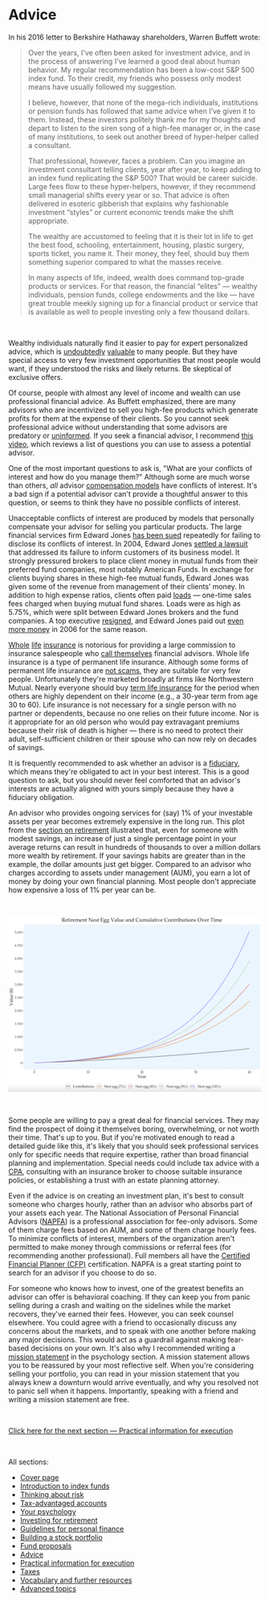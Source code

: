 # Advice

In his 2016 letter to Berkshire Hathaway shareholders, Warren Buffett wrote:

> Over the years, I’ve often been asked for investment advice, and in the process of answering I’ve learned a good deal about human behavior. My regular recommendation has been a low-cost S&P 500 index fund. To their credit, my friends who possess only modest means have usually followed my suggestion.
>
> I believe, however, that none of the mega-rich individuals, institutions or pension funds has followed that same advice when I’ve given it to them. Instead, these investors politely thank me for my thoughts and depart to listen to the siren song of a high-fee manager or, in the case of many institutions, to seek out another breed of hyper-helper called a consultant.
>
> That professional, however, faces a problem. Can you imagine an investment consultant telling clients, year after year, to keep adding to an index fund replicating the S&P 500? That would be career suicide. Large fees flow to these hyper-helpers, however, if they recommend small managerial shifts every year or so. That advice is often delivered in esoteric gibberish that explains why fashionable investment “styles” or current economic trends make the shift appropriate.
>
> The wealthy are accustomed to feeling that it is their lot in life to get the best food, schooling, entertainment, housing, plastic surgery, sports ticket, you name it. Their money, they feel, should buy them something superior compared to what the masses receive.
>
> In many aspects of life, indeed, wealth does command top-grade products or services. For that reason, the financial “elites” — wealthy individuals, pension funds, college endowments and the like — have great trouble meekly signing up for a financial product or service that is available as well to people investing only a few thousand dollars.

&nbsp;

Wealthy individuals naturally find it easier to pay for expert personalized advice, which is [undoubtedly](https://www.youtube.com/watch?v=TI5p8vqdjTw) [valuable](https://www.youtube.com/watch?v=NeTsh--UEe4) to many people. But they have special access to very few investment opportunities that most people would want, if they understood the risks and likely returns. Be skeptical of exclusive offers.

Of course, people with almost any level of income and wealth can use professional financial advice. As Buffett emphasized, there are many advisors who are incentivized to sell you high-fee products which generate profits for them at the expense of their clients. So you cannot seek professional advice without understanding that some advisors are predatory or [uninformed](https://www.youtube.com/watch?v=FlpwTJJEasA). If you seek a financial advisor, I recommend [this video](https://www.youtube.com/watch?v=7i8D0fPzATg&t=2253s), which reviews a list of questions you can use to assess a potential advisor.

One of the most important questions to ask is, "What are your conflicts of interest and how do you manage them?" Although some are much worse than others, _all_ advisor [compensation models](https://www.whitecoatinvestor.com/12-things-you-should-know-about-choosing-a-financial-adviser/) have conflicts of interest. It's a bad sign if a potential advisor can't provide a thoughtful answer to this question, or seems to think they have no possible conflicts of interest.

Unacceptable conflicts of interest are produced by models that personally compensate your advisor for selling you particular products. The large financial services firm Edward Jones [has been sued](https://www.thebalance.com/who-is-edward-jones-2466520) repeatedly for failing to disclose its conflicts of interest. In 2004, Edward Jones [settled a lawsuit](https://www.wsj.com/articles/SB110356207980304862) that addressed its failure to inform customers of its business model. It strongly pressured brokers to place client money in mutual funds from their preferred fund companies, most notably American Funds. In exchange for clients buying shares in these high-fee mutual funds, Edward Jones was given some of the revenue from management of their clients’ money. In addition to high expense ratios, clients often paid [loads](https://www.investopedia.com/terms/l/load.asp) — one-time sales fees charged when buying mutual fund shares. Loads were as high as 5.75%, which were split between Edward Jones brokers and the fund companies. A top executive [resigned](https://www.wsj.com/articles/SB110420523903310818), and Edward Jones paid out [even more money](https://www.wsj.com/articles/SB115707646863151427) in 2006 for the same reason.

[Whole](https://www.youtube.com/watch?v=AgBhy8iXjpI) [life](https://www.whitecoatinvestor.com/what-you-need-to-know-about-whole-life-insurance/) [insurance](https://www.whitecoatinvestor.com/debunking-the-myths-of-whole-life-insurance/) is notorious for providing a large commission to insurance salespeople who [call themselves](https://www.whitecoatinvestor.com/what-do-advisers-think-about-doctors-2/) financial advisors. Whole life insurance is a type of permanent life insurance. Although some forms of permanent life insurance are [not scams](https://www.whitecoatinvestor.com/appropriate-uses-of-permanent-life-insurance/), they are suitable for very few people. Unfortunately they're marketed broadly at firms like Northwestern Mutual. Nearly everyone should buy [term life insurance](https://www.investopedia.com/terms/t/termlife.asp) for the period when others are highly dependent on their income (e.g., a 30-year term from age 30 to 60). Life insurance is not necessary for a single person with no partner or dependents, because no one relies on their future income. Nor is it appropriate for an old person who would pay extravagant premiums because their risk of death is higher — there is no need to protect their adult, self-sufficient children or their spouse who can now rely on decades of savings.

It is frequently recommended to ask whether an advisor is a [fiduciary](https://www.nerdwallet.com/article/investing/fiduciary), which means they're obligated to act in your best interest. This is a good question to ask, but you should never feel comforted that an advisor's interests are actually aligned with yours simply because they have a fiduciary obligation.

An advisor who provides ongoing services for (say) 1% of your investable assets per year becomes extremely expensive in the long run. This plot from the [section on retirement](https://github.com/investindex/Retirement) illustrated that, even for someone with modest savings, an increase of just a single percentage point in your average returns can result in hundreds of thousands to over a million dollars more wealth by retirement. If your savings habits are greater than in the example, the dollar amounts just get bigger. Compared to an advisor who charges according to assets under management (AUM), you earn a lot of money by doing your own financial planning. Most people don't appreciate how expensive a loss of 1% per year can be.

&nbsp;

<p align="center">
<img src="https://github.com/investindex/Retirement/blob/main/Retirement%20Plot.png"/>
</p>

&nbsp;

Some people are willing to pay a great deal for financial services. They may find the prospect of doing it themselves boring, overwhelming, or not worth their time. That's up to you. But if you're motivated enough to read a detailed guide like this, it's likely that you should seek professional services only for specific needs that require expertise, rather than broad financial planning and implementation. Special needs could include tax advice with a [CPA](https://en.wikipedia.org/wiki/Certified_Public_Accountant), consulting with an insurance broker to choose suitable insurance policies, or establishing a trust with an estate planning attorney.

Even if the advice is on creating an investment plan, it's best to consult someone who charges hourly, rather than an advisor who absorbs part of your assets each year. The National Association of Personal Financial Advisors ([NAPFA](https://www.napfa.org/)) is a professional association for fee-only advisors. Some of them charge fees based on AUM, and some of them charge hourly fees. To minimize conflicts of interest, members of the organization aren't permitted to make money through commissions or referral fees (for recommending another professional). Full members all have the [Certified Financial Planner (CFP)](https://en.wikipedia.org/wiki/Certified_Financial_Planner) certification. NAPFA is a great starting point to search for an advisor if you choose to do so.

For someone who knows how to invest, one of the greatest benefits an advisor can offer is behavioral coaching. If they can keep you from panic selling during a crash and waiting on the sidelines while the market recovers, they've earned their fees. However, you can seek counsel elsewhere. You could agree with a friend to occasionally discuss any concerns about the markets, and to speak with one another before making any major decisions. This would act as a guardrail against making fear-based decisions on your own. It's also why I recommended writing a [mission statement](https://github.com/investindex/Psychology#f1) in the psychology section. A mission statement allows you to be reassured by your most reflective self. When you're considering selling your portfolio, you can read in your mission statement that you always knew a downturn would arrive eventually, and why you resolved not to panic sell when it happens. Importantly, speaking with a friend and writing a mission statement are free.

&nbsp;

[Click here for the next section — Practical information for execution](https://github.com/investindex/Practical)

&nbsp;

All sections:

* [Cover page](https://github.com/investindex/Intro)
* [Introduction to index funds](https://github.com/investindex/Index)
* [Thinking about risk](https://github.com/investindex/Risk)
* [Tax-advantaged accounts](https://github.com/investindex/TaxAdv)
* [Your psychology](https://github.com/investindex/Psychology)
* [Investing for retirement](https://github.com/investindex/Retirement)
* [Guidelines for personal finance](https://github.com/investindex/Guidelines)
* [Building a stock portfolio](https://github.com/investindex/Portfolio)
* [Fund proposals](https://github.com/investindex/Fund/blob/main/README.md)
* [Advice](https://github.com/investindex/Advice)
* [Practical information for execution](https://github.com/investindex/Practical)
* [Taxes](https://github.com/investindex/Taxes)
* [Vocabulary and further resources](https://github.com/investindex/Vocab)
* [Advanced topics](https://github.com/investindex/Advanced)

&nbsp;

&nbsp;

